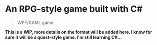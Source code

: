 # An RPG-style game built with C#

> WPF/XAML game

**This is a WIP, more details on the format will be added here. I know for sure it will be a quest-style game. I'm still learning C#...**
